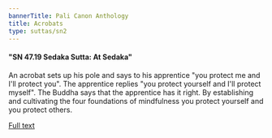 ```yaml
---
bannerTitle: Pali Canon Anthology
title: Acrobats
type: suttas/sn2
---
```


#### "SN 47.19 Sedaka Sutta: At Sedaka"

An acrobat sets up his pole and says to his apprentice "you protect me and I'll protect you". The apprentice replies "you protect yourself and I'll protect myself". The Buddha says that the apprentice has it right. By establishing and cultivating the four foundations of mindfulness you protect yourself and you protect others.

[Full text](https://www.dhammatalks.org/suttas/SN/SN47_19.html)
